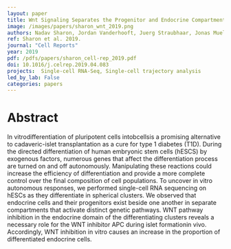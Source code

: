 ```yaml
---
layout: paper
title: Wnt Signaling Separates the Progenitor and Endocrine Compartments during Pancreas Development
image: /images/papers/sharon_wnt_2019.png
authors: Nadav Sharon, Jordan Vanderhooft, Juerg Straubhaar, Jonas Mueller, Raghav Chawla, Quan Zhou, Elise N. Engquist, Cole Trapnell, David K. Gifford, Douglas A. Melton
ref: Sharon et al. 2019.
journal: "Cell Reports"
year: 2019
pdf: /pdfs/papers/sharon_cell-rep_2019.pdf
doi: 10.1016/j.celrep.2019.04.083
projects:  Single-cell RNA-Seq, Single-cell trajectory analysis
led_by_lab: False
categories: papers
---
```


# Abstract

In vitrodifferentiation of pluripotent cells intobcellsis a promising alternative to cadaveric-islet transplantation as a cure for type 1 diabetes (T1D). During the directed differentiation of human embryonic stem cells (hESCS) by exogenous factors, numerous genes that affect the differentiation process are turned on and off autonomously. Manipulating these reactions could increase the efficiency of differentiation and provide a more complete control over the final composition of cell populations. To uncover in vitro autonomous responses, we performed single-cell RNA sequencing on hESCs as they differentiate in spherical clusters. We observed that endocrine cells and their progenitors exist beside one another in separate compartments that activate distinct genetic pathways. WNT pathway inhibition in the endocrine domain of the differentiating clusters reveals a necessary role for the WNT inhibitor APC during islet formationin vivo. Accordingly, WNT inhibition in vitro causes an increase in the proportion of differentiated endocrine cells.

